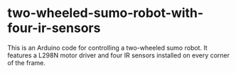 # two-wheeled-sumo-robot-with-four-ir-sensors

This is an Arduino code for controlling a two-wheeled sumo robot. It features a L298N motor driver and four IR sensors installed on every corner of the frame.
